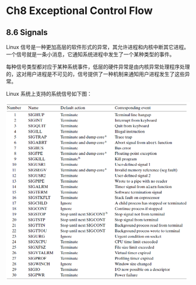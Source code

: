 # Ch8 Exceptional Control Flow

## 8.6 Signals

Linux 信号是一种更加高层的软件形式的异常，其允许进程和内核中断其它进程。一个信号就是一条小消息，它通知系统进程中发生了一个某种类型的事件。

每种信号类型都对应于某种系统事件，低层的硬件异常是由内核异常处理程序处理的，这对用户进程是不可见的，信号提供了一种机制来通知用户进程发生了这些异常。

Linux 系统上支持的系统信号如下图：

![image-20220727001925719](assets/image-20220727001925719.png)